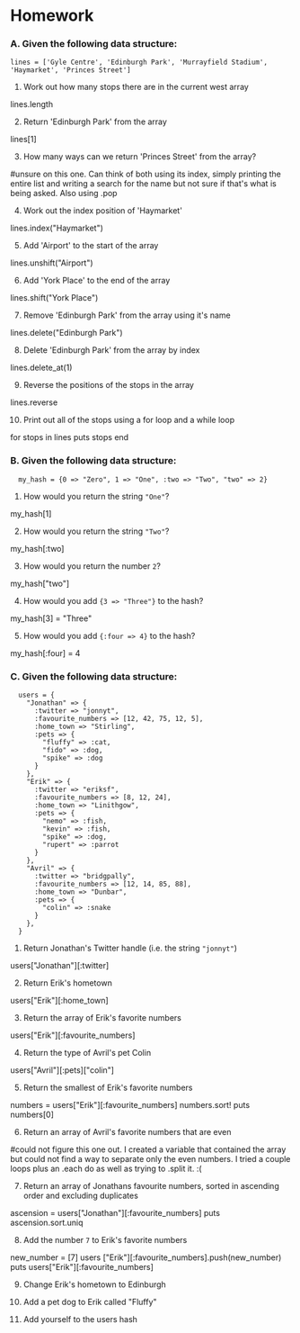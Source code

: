 # Homework

### A. Given the following data structure:

```
lines = ['Gyle Centre', 'Edinburgh Park', 'Murrayfield Stadium', 'Haymarket', 'Princes Street']
```

1. Work out how many stops there are in the current west array

lines.length


2. Return 'Edinburgh Park' from the array

lines[1]


3. How many ways can we return 'Princes Street' from the array?

#unsure on this one. Can think of both using its index, simply printing the entire list and writing a search for the name but not sure if that's what is being asked. Also using .pop


4. Work out the index position of 'Haymarket' 

lines.index("Haymarket")


5. Add 'Airport' to the start of the array 

lines.unshift("Airport")


6. Add 'York Place' to the end of the array

lines.shift("York Place")


7. Remove 'Edinburgh Park' from the array using it's name 

lines.delete("Edinburgh Park")


8. Delete 'Edinburgh Park' from the array by index

lines.delete_at(1)


9. Reverse the positions of the stops in the array

lines.reverse


10. Print out all of the stops using a for loop and a while loop

for stops in lines
  puts stops
end



### B. Given the following data structure:

```
  my_hash = {0 => "Zero", 1 => "One", :two => "Two", "two" => 2}
```

1. How would you return the string `"One"`?

my_hash[1]


2. How would you return the string `"Two"`?

my_hash[:two]


3. How would you return the number `2`?

my_hash["two"]


4. How would you add `{3 => "Three"}` to the hash? 

my_hash[3] = "Three"


5. How would you add `{:four => 4}` to the hash?

my_hash[:four] = 4




### C. Given the following data structure:

```
  users = {
    "Jonathan" => {
      :twitter => "jonnyt",
      :favourite_numbers => [12, 42, 75, 12, 5],
      :home_town => "Stirling",
      :pets => {
        "fluffy" => :cat,
        "fido" => :dog,
        "spike" => :dog
      }
    },
    "Erik" => {
      :twitter => "eriksf",
      :favourite_numbers => [8, 12, 24],
      :home_town => "Linithgow",
      :pets => {
        "nemo" => :fish,
        "kevin" => :fish,
        "spike" => :dog,
        "rupert" => :parrot
      }
    },
    "Avril" => {
      :twitter => "bridgpally",
      :favourite_numbers => [12, 14, 85, 88],
      :home_town => "Dunbar",
      :pets => {
        "colin" => :snake
      }
    },
  }
```

1. Return Jonathan's Twitter handle (i.e. the string `"jonnyt"`)

users["Jonathan"][:twitter]


2. Return Erik's hometown 

users["Erik"][:home_town]


3. Return the array of Erik's favorite numbers

users["Erik"][:favourite_numbers]


4. Return the type of Avril's pet Colin

users["Avril"][:pets]["colin"]


5. Return the smallest of Erik's favorite numbers

numbers = users["Erik"][:favourite_numbers]
numbers.sort!
puts numbers[0]


6. Return an array of Avril's favorite numbers that are even

#could not figure this one out. I created a variable that contained the array but could not find a way to separate only the even numbers. I tried a couple loops plus an .each do as well as trying to .split it. :(


7. Return an array of Jonathans favourite numbers, sorted in ascending order and excluding duplicates

ascension = users["Jonathan"][:favourite_numbers]
puts ascension.sort.uniq


8. Add the number `7` to Erik's favorite numbers

new_number = [7]
users ["Erik"][:favourite_numbers].push(new_number)
puts users["Erik"][:favourite_numbers]


9. Change Erik's hometown to Edinburgh




10. Add a pet dog to Erik called "Fluffy"




11. Add yourself to the users hash



